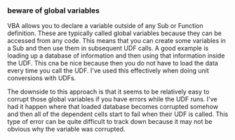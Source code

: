 ### beware of global variables

VBA allows you to declare a variable outside of any Sub or Function definition. These are typically called global variables because they can be accessed from any code. This means that you can create some variables in a Sub and then use them in subsequent UDF calls. A good example is loading up a database of information and then using that information inside the UDF. This cna be nice because then you do not have to load the data every time you call the UDF. I've used this effectively when doing unit conversions with UDFs.

The downside to this approach is that it seems to be relatively easy to corrupt those global variables if you have errors while the UDF runs. I've had it happen where that loaded database becomes corrupted somehow and then all of the dependent cells start to fail when their UDF is called. This type of error can be quite difficult to track down because it may not be obvious why the variable was corrupted.
